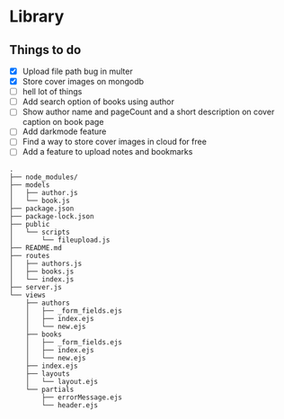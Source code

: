 # Library 

## Things to do

- [X] Upload file path bug in multer
- [X] Store cover images on mongodb
- [ ] hell lot of things
- [ ] Add search option of books using author
- [ ] Show author name and pageCount and a short description on cover caption on book page
- [ ] Add darkmode feature
- [ ] Find a way to store cover images in cloud for free 
- [ ] Add a feature to upload notes and bookmarks

```
.
├── node_modules/
├── models
│   ├── author.js
│   └── book.js
├── package.json
├── package-lock.json
├── public
│   └── scripts
│       └── fileupload.js
├── README.md
├── routes
│   ├── authors.js
│   ├── books.js
│   └── index.js
├── server.js
└── views
    ├── authors
    │   ├── _form_fields.ejs
    │   ├── index.ejs
    │   └── new.ejs
    ├── books
    │   ├── _form_fields.ejs
    │   ├── index.ejs
    │   └── new.ejs
    ├── index.ejs
    ├── layouts
    │   └── layout.ejs
    └── partials
        ├── errorMessage.ejs
        └── header.ejs

```